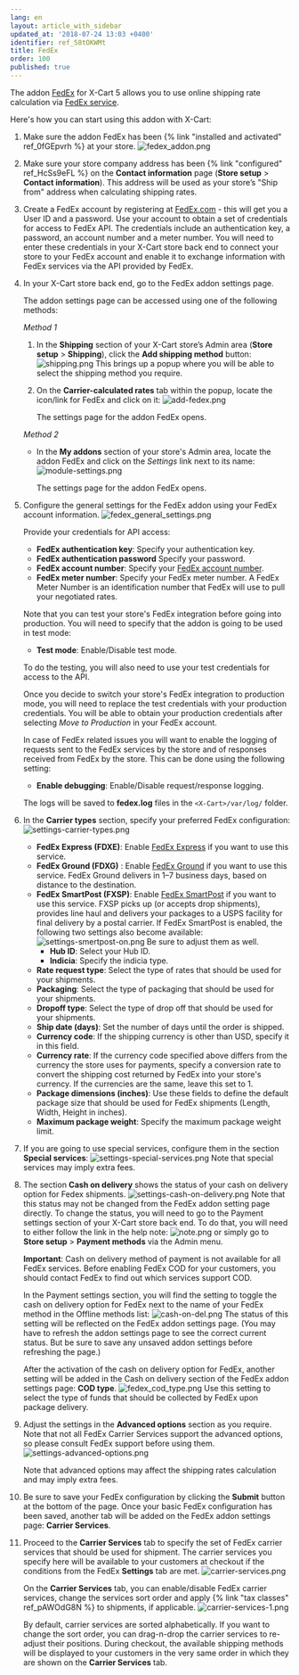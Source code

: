 ```yaml
---
lang: en
layout: article_with_sidebar
updated_at: '2018-07-24 13:03 +0400'
identifier: ref_58tOKWMt
title: FedEx
order: 100
published: true
---
```

The addon [FedEx](https://market.x-cart.com/addons/fedex.html "FedEx") for X-Cart 5 allows you to use online shipping rate calculation via [FedEx service](https://www.fedex.com/en-us/home.html "FedEx").

Here's how you can start using this addon with X-Cart:

1. Make sure the addon FedEx has been {% link "installed and activated" ref_0fGEpvrh %} at your store.
   ![fedex_addon.png]({{site.baseurl}}/attachments/ref_58tOKWMt/fedex_addon.png)

2. Make sure your store company address has been {% link "configured" ref_HcSs9eFL %} on the **Contact information** page (**Store setup** > **Contact information**). This address will be used as your store’s "Ship from" address when calculating shipping rates.  

3. Create a FedEx account by registering at [FedEx.com](https://www.fedex.com/en-us/home.html "FedEx") - this will get you a User ID and a password. Use your account to obtain a set of credentials for access to FedEx API. The credentials include an authentication key, a password, an account number and a meter number. You will need to enter these credentials in your X-Cart store back end to connect your store to your FedEx account and enable it to exchange information with FedEx services via the API provided by FedEx. 

4. In your X-Cart store back end, go to the FedEx addon settings page. 

   The addon settings page can be accessed using one of the following methods:

   _Method 1_

   1. In the **Shipping** section of your X-Cart store’s Admin area (**Store setup** > **Shipping**), click the **Add shipping method** button:
      ![shipping.png]({{site.baseurl}}/attachments/ref_whrpZnV3/shipping.png)
      This brings up a popup where you will be able to select the shipping method you require.

   2. On the **Carrier-calculated rates** tab within the popup, locate the icon/link for FedEx and click on it:
      ![add-fedex.png]({{site.baseurl}}/attachments/ref_58tOKWMt/add-fedex.png)
  
      The settings page for the addon FedEx opens.

   _Method 2_

   * In the **My addons** section of your store's Admin area, locate the addon FedEx and click on the _Settings_ link next to its name: 
     ![module-settings.png]({{site.baseurl}}/attachments/ref_58tOKWMt/module-settings.png)

     The settings page for the addon FedEx opens.

5. Configure the general settings for the FedEx addon using your FedEx account information.
   ![fedex_general_settings.png]({{site.baseurl}}/attachments/ref_58tOKWMt/fedex_general_settings.png)
   
   Provide your credentials for API access:

   *   **FedEx authentication key**: Specify your authentication key.
   *   **FedEx authentication password** Specify your password.
   *   **FedEx account number**: Specify your [FedEx account number](http://www.fedex.com/fsm/help/html/us/faq.html#faq002 "FedEx"). 
   *   **FedEx meter number**: Specify your FedEx meter number. A FedEx Meter Number is an identification number that FedEx will use to pull your negotiated rates. 
   
   Note that you can test your store's FedEx integration before going into production. You will need to specify that the addon is going to be used in test mode:
   
   *   **Test mode**: Enable/Disable test mode.
   
   To do the testing, you will also need to use your test credentials for access to the API.
   
   Once you decide to switch your store's FedEx integration to production mode, you will need to replace the test credentials with your production credentials. You will be able to obtain your production credentials after selecting _Move to Production_ in your FedEx account.
   
   In case of FedEx related issues you will want to enable the logging of requests sent to the FedEx services by the store and of responses received from FedEx by the store. This can be done using the following setting:
  
   *   **Enable debugging**: Enable/Disable request/response logging. 
   
   The logs will be saved to **fedex.log** files in the `<X-Cart>/var/log/` folder.
 
6. In the **Carrier types** section, specify your preferred FedEx configuration:
   ![settings-carrier-types.png]({{site.baseurl}}/attachments/ref_58tOKWMt/settings-carrier-types.png)

   *   **FedEx Express (FDXE)**: Enable [FedEx Express](http://www.fedex.com/us/fedex/shippingservices/express.html "FedEx") if you want to use this service.
   *   **FedEx Ground (FDXG)** : Enable [FedEx Ground](https://www.fedex.com/en-us/shipping/ground.html "FedEx") if you want to use this service. FedEx Ground delivers in 1–7 business days, based on distance to the destination.
   *   **FedEx SmartPost (FXSP)**: Enable [FedEx SmartPost](https://www.fedex.com/en-us/shipping/fedex-smartpost.html "FedEx") if you want to use this service. FXSP picks up (or accepts drop shipments), provides line haul and delivers your packages to a USPS facility for final delivery by a postal carrier. 
       If FedEx SmartPost is enabled, the following two settings also become available:
       ![settings-smertpost-on.png]({{site.baseurl}}/attachments/ref_58tOKWMt/settings-smertpost-on.png)
       Be sure to adjust them as well.
       * **Hub ID**: Select your Hub ID.
       * **Indicia**: Specify the indicia type. 
   *   **Rate request type**: Select the type of rates that should be used for your shipments.
   *   **Packaging**: Select the type of packaging that should be used for your shipments.
   *   **Dropoff type**: Select the type of drop off that should be used for your shipments.
   *   **Ship date (days)**: Set the number of days until the order is shipped.
   *   **Currency code**: If the shipping currency is other than USD, specify it in this field.
   *   **Currency rate**: If the currency code specified above differs from the currency the store uses for payments, specify a conversion rate to convert the shipping cost returned by FedEx into your store's currency. If the currencies are the same, leave this set to 1.
   *   **Package dimensions (inches)**: Use these fields to define the default package size that should be used for FedEx shipments (Length, Width, Height in inches).
   *   **Maximum package weight**: Specify the maximum package weight limit.

7. If you are going to use special services, configure them in the section **Special services**:
   ![settings-special-services.png]({{site.baseurl}}/attachments/ref_58tOKWMt/settings-special-services.png)
   Note that special services may imply extra fees.

8. The section **Cash on delivery** shows the status of your cash on delivery option for Fedex shipments.
   ![settings-cash-on-delivery.png]({{site.baseurl}}/attachments/ref_58tOKWMt/settings-cash-on-delivery.png)
   Note that this status may not be changed from the FedEx addon setting page directly. 
   To change the status, you will need to go to the Payment settings section of your X-Cart store back end. To do that, you will need to either follow the link in the help note:
   ![note.png]({{site.baseurl}}/attachments/ref_58tOKWMt/note.png)
   or simply go to **Store setup** > **Payment methods** via the Admin menu.
   
   **Important**: Cash on delivery method of payment is not available for all FedEx services. Before enabling FedEx COD for your customers, you should contact FedEx to find out which services support COD. 
   
   In the Payment settings section, you will find the setting to toggle the cash on delivery option for FedEx next to the name of your FedEx method in the Offline methods list:
   ![cash-on-del.png]({{site.baseurl}}/attachments/ref_58tOKWMt/cash-on-del.png)
   The status of this setting will be reflected on the FedEx addon settings page. (You may have to refresh the addon settings page to see the correct current status. But be sure to save any unsaved addon settings before refreshing the page.)
   
   After the activation of the cash on delivery option for FedEx, another setting will be added in the Cash on delivery section of the FedEx addon settings page: **COD type**. 
   ![fedex_cod_type.png]({{site.baseurl}}/attachments/ref_58tOKWMt/fedex_cod_type.png)
   Use this setting to select the type of funds that should be collected by FedEx upon package delivery.  
   
9. Adjust the settings in the **Advanced options** section as you require. Note that not all FedEx Carrier Services support the advanced options, so please consult FedEx support before using them.
   ![settings-advanced-options.png]({{site.baseurl}}/attachments/ref_58tOKWMt/settings-advanced-options.png)
 
   Note that advanced options may affect the shipping rates calculation and may imply extra fees. 

10. Be sure to save your FedEx configuration by clicking the **Submit** button at the bottom of the page. Once your basic FedEx configuration has been saved, another tab will be added on the FedEx addon settings page: **Carrier Services**. 

11. Proceed to the **Carrier Services** tab to specify the set of FedEx carrier services that should be used for shipment. The carrier services you specify here will be available to your customers at checkout if the conditions from the FedEx **Settings** tab are met.
    ![carrier-services.png]({{site.baseurl}}/attachments/ref_58tOKWMt/carrier-services.png)

    On the **Carrier Services** tab, you can enable/disable FedEx carrier services, change the services sort order and apply {% link "tax classes" ref_pAWOdG8N %} to shipments, if applicable.
    ![carrier-services-1.png]({{site.baseurl}}/attachments/ref_58tOKWMt/carrier-services-1.png)

    By default, carrier services are sorted alphabetically. If you want to change the sort order, you can drag-n-drop the carrier services to re-adjust their positions. During checkout, the available shipping methods will be displayed to your customers in the very same order in which they are shown on the **Carrier Services** tab.
